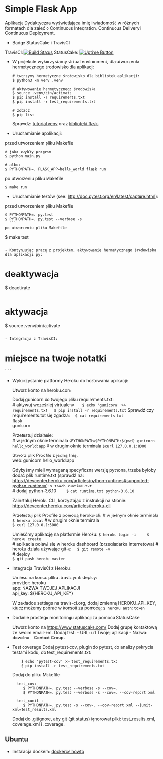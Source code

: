 # Simple Flask App

Aplikacja Dydaktyczna wyświetlająca imię i wiadomość w różnych formatach dla zajęć
o Continuous Integration, Continuous Delivery i Continuous Deployment.

- Badge StatusCake i TravisCI

TravisCl:
[![Build Status](https://travis-ci.org/7kaza/se_hello_printer_app.svg?branch=master)](https://travis-ci.org/7kaza/se_hello_printer_app)
StatusCake:
[![Uptime Button](https://www.statuscake.com)](https://app.statuscake.com/button/index.php?Track=Nk5fztn1S7&Days=1&Design=2)


- W projekcie wykorzystamy virtual environment, dla utworzenia hermetycznego środowisko dla aplikacji:

  ```
  # tworzymy hermetyczne środowisko dla bibliotek aplikacji:
  $ python3 -m venv .venv

  # aktywowanie hermetycznego środowiska
  $ source .venv/bin/activate
  $ pip install -r requirements.txt
  $ pip install -r test_requirements.txt

  # zobacz
  $ pip list
  ```

  Sprawdź: [tutorial venv](https://docs.python.org/3/tutorial/venv.html) oraz [biblioteki flask](http://flask.pocoo.org).

- Uruchamianie applikacji:

przed utworzeniem pliku Makefile
  ```
  # jako zwykły program
  $ python main.py

  # albo:
  $ PYTHONPATH=. FLASK_APP=hello_world flask run
  ```
po utworzeniu pliku Makefile
```
$ make run
```

- Uruchamianie testów (see: http://doc.pytest.org/en/latest/capture.html):

przed utworzeniem pliku Makefile
  ```
  $ PYTHONPATH=. py.test
  $ PYTHONPATH=. py.test --verbose -s
    ```
po utworzeniu pliku Makefile
```
$ make test
```

- Kontynuując pracę z projektem, aktywowanie hermetycznego środowiska dla aplikacji py:

  ```
  # deaktywacja
  $ deactivate
  ```
  ```
  # aktywacja
  $ source .venv/bin/activate
  ```

- Integracja z TravisCI:

  ```
  # miejsce na twoje notatki
    ```
 - Wykorzystanie platformy Heroku do hostowania aplikacji:

      Utworz konto na heroku.com

      Dodaj gunicorn do twojego pliku requirements.txt:  
          # aktywuj wcześniej virtualenv
          ```   
          $ echo 'gunicorn' >> requirements.txt  
          $ pip install -r requirements.txt
          ```
      Sprawdź czy requirements.txt się zgadza:
          ```  
          $ cat requirements.txt
          ```      
              flask              
              gunicorn

      Przetestuj działanie:  
        # w jednym oknie terminala
         ```
          $PYTHONPATH=$PYTHONPATH:$(pwd) gunicorn hello_world:app
         ```
         # w drugim oknie terminala
          ```
          $curl 127.0.0.1:8000
         ```

      Stwórz plik Procfile z jedną linią:  
          web: gunicorn hello_world:app

      Gdybyśmy mieli wymaganą specyficzną wersję pythona, trzeba byłoby dodać plik runtime.txt (sprawdź na: https://devcenter.heroku.com/articles/python-runtimes#supported-python-runtimes):
        ```
            $ touch runtime.txt
        ```      
            # dodaj python-3.6.10
        ```    
            $ cat runtime.txt
              python-3.6.10  
        ```       

      Zainstaluj Heroku CLI, korzystając z instrukcji na stronie:
        https://devcenter.heroku.com/articles/heroku-cli  

      Przetestuj plik Procfile z pomocą heroku-cli:
          # w jednym oknie terminala
            ```  
            $ heroku local
            ```
          # w drugim oknie terminala  
            ```
            $ curl 127.0.0.1:5000
            ```

      Umieśćmy aplikację na platformie Heroku:
        ```
            $ heroku login -i    
            $ heroku create
        ```    
        # aplikacja pojawi się w heroku dashboard (przeglądarka internetowa)
        # heroku działa używając git-a:
        ```  
            $ git remote -v  
        ```       
        # deploy  
        ```
            $ git push heroku master
        ```
 - Integracja TravisCI z Heroku:

      Umiesc na koncu pliku .travis.yml:
          deploy:      
              provider: heroku      
              app: NAZWA TWOJEJ APLIKACJI    
              api_key: ${HEROKU_API_KEY}

      W zakładce settings na travis-ci.org, dodaj zmienną HEROKU_API_KEY, klucz możemy pobrać w konsoli za pomocą:
          ```
            $ heroku auth:token  
          ```              

 - Dodanie prostego monitoringu aplikacji za pomoca StatusCake:

      Utworz konto na https://www.statuscake.com/
      Dodaj grupę kontaktową ze swoim email-em.
      Dodaj test:
        - URL: url Twojej aplikacji
        - Nazwa: dowolna
        - Contact Group.
 
 - Test coverage
     Dodaj pytest-cov, plugin do pytest, do analizy pokrycia testami kodu, do test_requirements.txt:  
     ```
         $ echo 'pytest-cov' >> test_requirements.txt  
         $ pip install -r test_requirements.txt
      ```

     Dodaj do pliku Makefile
     ```
       test_cov:
          $ PYTHONPATH=. py.test --verbose -s --cov=.
          $ PYTHONPATH=. py.test --verbose -s --cov=. --cov-report xml

       test_xunit :    
          $ PYTHONPATH=. py.test -s --cov=. --cov-report xml --junit-xml=test_results.xml  
      ```   
      Dodaj do .gitignore, aby git (git status) ignorował pliki: test_results.xml, coverage.xml i .coverage.

## Ubuntu

- Instalacja dockera: [dockerce howto](https://docs.docker.com/install/linux/docker-ce/ubuntu/)
